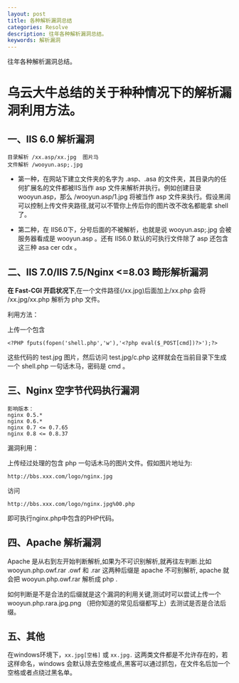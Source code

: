 ```yaml
---
layout: post
title: 各种解析漏洞总结
categories: Resolve
description: 往年各种解析漏洞总结。
keywords: 解析漏洞
---
```


往年各种解析漏洞总结。

# 乌云大牛总结的关于种种情况下的解析漏洞利用方法。 #

## 一、IIS 6.0 解析漏洞 ##

    目录解析 /xx.asp/xx.jpg  图片马
    文件解析 /wooyun.asp;.jpg 

- 第一种，在网站下建立文件夹的名字为 .asp、.asa 的文件夹，其目录内的任何扩展名的文件都被IIS当作 asp 文件来解析并执行。例如创建目录 wooyun.asp，那么 /wooyun.asp/1.jpg 将被当作 asp 文件来执行。假设黑阔可以控制上传文件夹路径,就可以不管你上传后你的图片改不改名都能拿 shell 了。

- 第二种，在 IIS6.0下，分号后面的不被解析，也就是说 wooyun.asp;.jpg 会被服务器看成是 wooyun.asp 。还有 IIS6.0 默认的可执行文件除了 asp 还包含这三种 asa cer cdx 。

## 二、IIS 7.0/IIS 7.5/Nginx <=8.03 畸形解析漏洞 ##

**在 Fast-CGI 开启状况下**,在一个文件路径(/xx.jpg)后面加上/xx.php 会将 /xx.jpg/xx.php 解析为 php 文件。

利用方法：

上传一个包含

 `<?PHP fputs(fopen('shell.php','w'),'<?php eval($_POST[cmd])?>');?>`

这些代码的 test.jpg 图片，然后访问 test.jpg/c.php 这样就会在当前目录下生成一个 shell.php 一句话木马，密码是 cmd 。

## 三、Nginx 空字节代码执行漏洞 ##

    影响版本：
    nginx 0.5.*
    nginx 0.6.*
    nginx 0.7 <= 0.7.65
    nginx 0.8 <= 0.8.37

漏洞利用：

上传经过处理的包含 php 一句话木马的图片文件。假如图片地址为:

    http://bbs.xxx.com/logo/nginx.jpg

访问 

`http://bbs.xxx.com/logo/nginx.jpg%00.php`

即可执行nginx.php中包含的PHP代码。

## 四、Apache 解析漏洞 ##

Apache 是从右到左开始判断解析,如果为不可识别解析,就再往左判断.比如 wooyun.php.owf.rar .owf 和 .rar 这两种后缀是 apache 不可别解析, apache 就会把 wooyun.php.owf.rar 解析成 php .

如何判断是不是合法的后缀就是这个漏洞的利用关键,测试时可以尝试上传一个 wooyun.php.rara.jpg.png （把你知道的常见后缀都写上）去测试是否是合法后缀。

## 五、其他 ##

在windows环境下，`xx.jpg[空格]` 或 `xx.jpg.` 这两类文件都是不允许存在的，若这样命名，windows 会默认除去空格或点,黑客可以通过抓包，在文件名后加一个空格或者点绕过黑名单。

